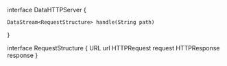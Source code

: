 
interface DataHTTPServer {

    DataStream<RequestStructure> handle(String path)


}

interface RequestStructure {
    URL url
    HTTPRequest request
    HTTPResponse response
}
